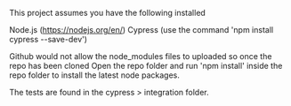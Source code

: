 This project assumes you have the following installed

Node.js (https://nodejs.org/en/)
Cypress (use the command 'npm install cypress --save-dev')

Github would not allow the node_modules files to uploaded so once the repo has been cloned
Open the repo folder and run 'npm install' inside the repo folder to install the latest node packages.

The tests are found in the cypress > integration folder.
